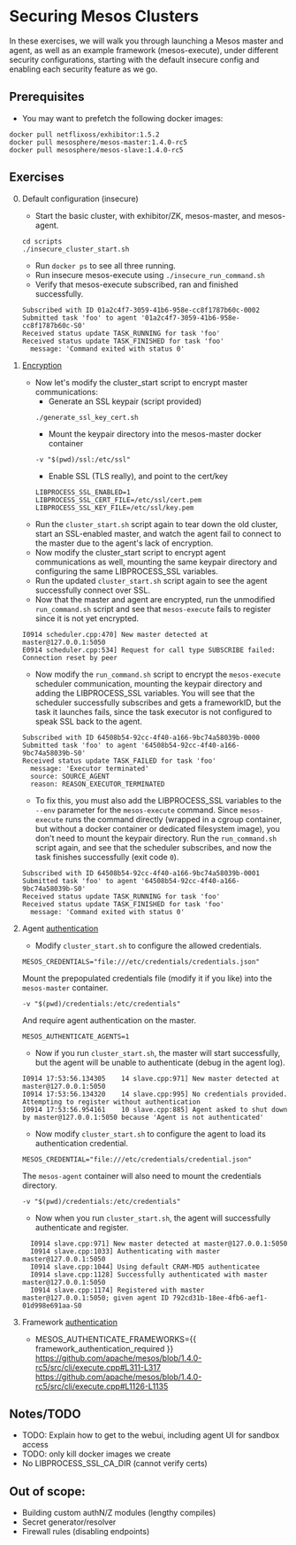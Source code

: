 # Securing Mesos Clusters

In these exercises, we will walk you through launching a Mesos master and agent, as well as an example framework (mesos-execute), under different security configurations, starting with the default insecure config and enabling each security feature as we go.

## Prerequisites

- You may want to prefetch the following docker images:
```
docker pull netflixoss/exhibitor:1.5.2
docker pull mesosphere/mesos-master:1.4.0-rc5
docker pull mesosphere/mesos-slave:1.4.0-rc5
```

## Exercises

0. Default configuration (insecure)

   - Start the basic cluster, with exhibitor/ZK, mesos-master, and mesos-agent.
   ```
   cd scripts
   ./insecure_cluster_start.sh
   ```
   - Run `docker ps` to see all three running.
   - Run insecure mesos-execute using `./insecure_run_command.sh`
   - Verify that mesos-execute subscribed, ran and finished successfully.
   ```
   Subscribed with ID 01a2c4f7-3059-41b6-958e-cc8f1787b60c-0002
   Submitted task 'foo' to agent '01a2c4f7-3059-41b6-958e-cc8f1787b60c-S0'
   Received status update TASK_RUNNING for task 'foo'
   Received status update TASK_FINISHED for task 'foo'
     message: 'Command exited with status 0'
   ```

1. [Encryption](https://mesos.apache.org/documentation/latest/ssl/)

   - Now let's modify the cluster_start script to encrypt master communications:
     - Generate an SSL keypair (script provided)
     ```
     ./generate_ssl_key_cert.sh
     ```
     - Mount the keypair directory into the mesos-master docker container
     ```
     -v "$(pwd)/ssl:/etc/ssl"
     ```
     - Enable SSL (TLS really), and point to the cert/key
     ```
     LIBPROCESS_SSL_ENABLED=1
     LIBPROCESS_SSL_CERT_FILE=/etc/ssl/cert.pem
     LIBPROCESS_SSL_KEY_FILE=/etc/ssl/key.pem
     ```
   - Run the `cluster_start.sh` script again to tear down the old cluster, start an SSL-enabled master, and watch the agent fail to connect to the master due to the agent's lack of encryption.
   - Now modify the cluster_start script to encrypt agent communications as well, mounting the same keypair directory and configuring the same LIBPROCESS_SSL variables.
   - Run the updated `cluster_start.sh` script again to see the agent successfully connect over SSL.
   - Now that the master and agent are encrypted, run the unmodified `run_command.sh` script and see that `mesos-execute` fails to register since it is not yet encrypted.
   ```
   I0914 scheduler.cpp:470] New master detected at master@127.0.0.1:5050
   E0914 scheduler.cpp:534] Request for call type SUBSCRIBE failed: Connection reset by peer
   ```
   - Now modify the `run_command.sh` script to encrypt the `mesos-execute` scheduler communication, mounting the keypair directory and adding the LIBPROCESS_SSL variables.
   You will see that the scheduler successfully subscribes and gets a frameworkID, but the task it launches fails, since the task executor is not configured to speak SSL back to the agent.
   ```
   Subscribed with ID 64508b54-92cc-4f40-a166-9bc74a58039b-0000
   Submitted task 'foo' to agent '64508b54-92cc-4f40-a166-9bc74a58039b-S0'
   Received status update TASK_FAILED for task 'foo'
     message: 'Executor terminated'
     source: SOURCE_AGENT
     reason: REASON_EXECUTOR_TERMINATED
   ```

   - To fix this, you must also add the LIBPROCESS_SSL variables to the `--env` parameter for the `mesos-execute` command. 
   Since `mesos-execute` runs the command directly (wrapped in a cgroup container, but without a docker container or dedicated filesystem image), you don't need to mount the keypair directory.
   Run the `run_command.sh` script again, and see that the scheduler subscribes, and now the task finishes successfully (exit code `0`).
   ```
   Subscribed with ID 64508b54-92cc-4f40-a166-9bc74a58039b-0001
   Submitted task 'foo' to agent '64508b54-92cc-4f40-a166-9bc74a58039b-S0'
   Received status update TASK_RUNNING for task 'foo'
   Received status update TASK_FINISHED for task 'foo'
     message: 'Command exited with status 0'
   ```

1. Agent [authentication](https://mesos.apache.org/documentation/latest/authentication/)

   - Modify `cluster_start.sh` to configure the allowed credentials.
   ```
   MESOS_CREDENTIALS="file:///etc/credentials/credentials.json"
   ```
   Mount the prepopulated credentials file (modify it if you like) into the `mesos-master` container.
   ```
   -v "$(pwd)/credentials:/etc/credentials"
   ```
   And require agent authentication on the master.
   ```
   MESOS_AUTHENTICATE_AGENTS=1
   ```
   - Now if you run `cluster_start.sh`, the master will start successfully, but the agent will be unable to authenticate (debug in the agent log).
   ```
   I0914 17:53:56.134305    14 slave.cpp:971] New master detected at master@127.0.0.1:5050
   I0914 17:53:56.134320    14 slave.cpp:995] No credentials provided. Attempting to register without authentication
   I0914 17:53:56.954161    10 slave.cpp:885] Agent asked to shut down by master@127.0.0.1:5050 because 'Agent is not authenticated'
   ```
   - Now modify `cluster_start.sh` to configure the agent to load its authentication credential.
   ```
   MESOS_CREDENTIAL="file:///etc/credentials/credential.json"
   ```
   The `mesos-agent` container will also need to mount the credentials directory.
   ```
   -v "$(pwd)/credentials:/etc/credentials"
   ```
   - Now when you run `cluster_start.sh`, the agent will successfully authenticate and register.
   ```
	 I0914 slave.cpp:971] New master detected at master@127.0.0.1:5050
	 I0914 slave.cpp:1033] Authenticating with master master@127.0.0.1:5050
	 I0914 slave.cpp:1044] Using default CRAM-MD5 authenticatee
	 I0914 slave.cpp:1128] Successfully authenticated with master master@127.0.0.1:5050
	 I0914 slave.cpp:1174] Registered with master master@127.0.0.1:5050; given agent ID 792cd31b-18ee-4fb6-aef1-01d998e691aa-S0
   ```

1. Framework [authentication](https://mesos.apache.org/documentation/latest/authentication/)
   - MESOS_AUTHENTICATE_FRAMEWORKS={{ framework_authentication_required }}
   https://github.com/apache/mesos/blob/1.4.0-rc5/src/cli/execute.cpp#L311-L317
   https://github.com/apache/mesos/blob/1.4.0-rc5/src/cli/execute.cpp#L1126-L1135


<!---
1. Authorization

   ```
   MESOS_ACLS
   ```

1. HTTP authentication

   ```
   MESOS_AUTHENTICATE_HTTP_READWRITE={{ mesos_authenticate_http }}
   MESOS_AUTHENTICATE_HTTP_READONLY={{ mesos_authenticate_http }}
   ```
--->

## Notes/TODO
- TODO: Explain how to get to the webui, including agent UI for sandbox access
- TODO: only kill docker images we create
- No LIBPROCESS_SSL_CA_DIR (cannot verify certs)

## Out of scope:
- Building custom authN/Z modules (lengthy compiles)
- Secret generator/resolver
- Firewall rules (disabling endpoints)
